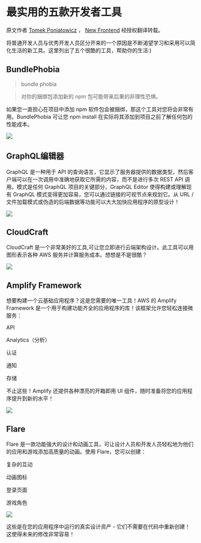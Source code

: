 # 最实用的五款开发者工具

原文作者 [Tomek Poniatowicz](https://dev.to/tomekponiat/5-developer-tools-you-need-to-check-out-34k0) ， [New Frontend](https://nextfe.com) 经授权翻译转载。

将普通开发人员与优秀开发人员区分开来的一个原因是不断渴望学习和采用可以简化生活的新工具。这里列出了五个很酷的工具，帮助你的生活:)
## BundlePhobia

>bundle phobia

>对你的捆绑包添加新的 npm 包可能带来后果的非理性恐惧。

如果您一直担心在项目中添加 npm 软件包会被捆绑，那这个工具对您将会非常有用。BundlePhobia 可让您 npm install 在实际将其添加到项目之前了解任何包的性能成本。

![](https://s2.ax1x.com/2019/04/29/E1c1QP.jpg)

## GraphQL编辑器
GraphQL 是一种用于 API 的查询语言，它显示了服务器提供的数据类型，然后客户端可以在一次调用中准确地获取它所需的内容，而不是进行多次 REST API 调用。模式是任何 GraphQL 项目的关键部分，GraphQL Editor 使得构建或理解现有 GraphQL 模式变得更加容易，您可以通过链接的可视节点来规划它。从 URL /文件加载模式或伪造的后端数据等功能可以大大加快应用程序的原型设计！

![](https://s2.ax1x.com/2019/04/29/E1hAsI.png)

## CloudCraft
CloudCraft 是一个非常美好的工具,可让您立即进行云端架构设计。此工具可以用图形表示各种 AWS 服务并计算服务成本。想想是不是很酷？

![](https://s2.ax1x.com/2019/04/29/E1TId1.png)

## Amplify Framework
想要构建一个云基础应用程序？这是您需要的唯一工具！AWS 的 Amplify Framework 是一个用于构建功能齐全的应用程序的库！该框架允许您轻松连接微服务：

API

Analytics（分析）

认证

通知

存储

不止这些！Amplify 还提供各种漂亮的开箱即用 UI 组件，随时准备将您的应用程序提升到新的水平！

![](https://s2.ax1x.com/2019/04/29/E17FSS.png)

## Flare
Flare 是一款功能强大的设计和动画工具，可让设计人员和开发人员轻松地为他们的应用和游戏添加高质量的动画。使用 Flare，您可以创建：

复杂的互动

动画图标

登录页面

游戏角色

![](https://s2.ax1x.com/2019/04/29/E17moq.gif)

这些是在您的应用程序中运行的真实设计资产 - 它们不需要在代码中重新创建！这使得未来的修改非常容易！

